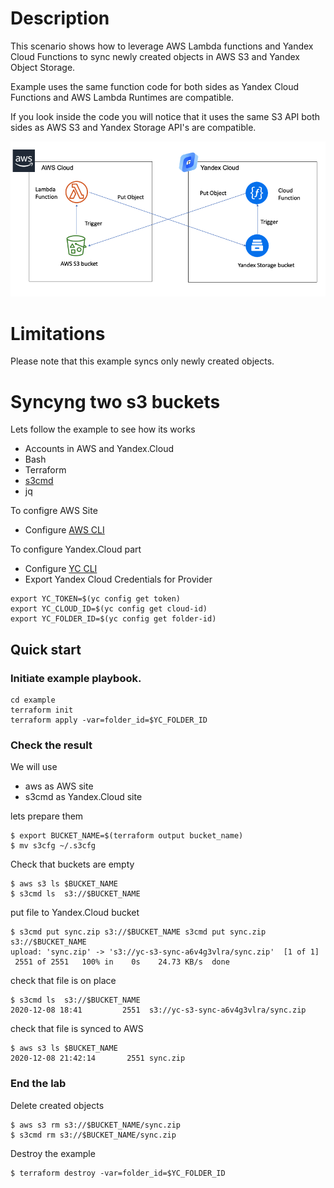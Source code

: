 # Description

This scenario shows how to leverage AWS Lambda functions and Yandex Cloud Functions to sync newly created objects in AWS S3 and Yandex Object Storage.

Example uses the same function code for both sides as Yandex Cloud Functions and AWS Lambda Runtimes are compatible.

If you look inside the code you will notice that it uses the same S3 API both sides as AWS S3 and Yandex Storage API's are compatible.


![Replication Diagram](Diagram.png "Replication Diagram")

# Limitations

Please note that this example syncs only newly created objects.


# Syncyng two s3 buckets

Lets follow the example to see how its works


- Accounts in AWS and Yandex.Cloud
- Bash
- Terraform 
- [s3cmd](https://s3tools.org/download)
- jq

To configre AWS Site
- Configure [AWS CLI](https://docs.aws.amazon.com/cli/latest/userguide/cli-chap-configure.html)


To configure Yandex.Cloud part
- Configure  [YC CLI](https://cloud.yandex.com/docs/cli/quickstart) 
- Export Yandex Cloud Credentials for Provider

```
export YC_TOKEN=$(yc config get token)
export YC_CLOUD_ID=$(yc config get cloud-id)
export YC_FOLDER_ID=$(yc config get folder-id)
```


## Quick start

### Initiate example playbook.  



```
cd example
terraform init
terraform apply -var=folder_id=$YC_FOLDER_ID

```



### Check the result

We will use 
- aws  as AWS site
- s3cmd as Yandex.Cloud site

lets prepare them

```
$ export BUCKET_NAME=$(terraform output bucket_name)
$ mv s3cfg ~/.s3cfg
```

Check that buckets are empty
```
$ aws s3 ls $BUCKET_NAME
$ s3cmd ls  s3://$BUCKET_NAME
```

put file to Yandex.Cloud bucket 

```
$ s3cmd put sync.zip s3://$BUCKET_NAME s3cmd put sync.zip s3://$BUCKET_NAME
upload: 'sync.zip' -> 's3://yc-s3-sync-a6v4g3vlra/sync.zip'  [1 of 1]
 2551 of 2551   100% in    0s    24.73 KB/s  done
```

check that file is on place

```
$ s3cmd ls  s3://$BUCKET_NAME
2020-12-08 18:41         2551  s3://yc-s3-sync-a6v4g3vlra/sync.zip
```

check that file is synced to AWS

```
$ aws s3 ls $BUCKET_NAME
2020-12-08 21:42:14       2551 sync.zip

```

### End the lab

Delete created objects

```
$ aws s3 rm s3://$BUCKET_NAME/sync.zip
$ s3cmd rm s3://$BUCKET_NAME/sync.zip
```
Destroy the example
```
$ terraform destroy -var=folder_id=$YC_FOLDER_ID
```


